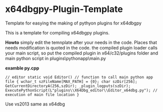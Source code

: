 # x64dbgpy-Plugin-Template
Template for easying the making of pythyon plugins for x64dbgpy

This is a template for compiling x64dbgpy plugins.


**Howto**
simply edit the temnplate after your needs in the code.
Places that needs modification is quoted in the code.
the compiled plugin loader calls your main script, so put 
the compiled plugin in x64/c32/plugins folder and main python script in 
plugins\\pythonapp\\main.py


**examble py.cpp**

`// editor
static void Editor() // function to call main python app file
{
    wchar_t szFileName[MAX_PATH] = {0};
	char szDir[256]; GetCurrentDirectoryA(256,szDir); _plugin_logputs(szDir);
    ExecutePythonScript(L"plugins\\X64Dbg_editor\\Editor_x64dbg.py"); // execution of main file location
}
`

Use vs2013 same as x64dbg